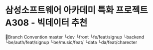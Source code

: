 # 삼성소프트웨어 아카데미 특화 프로젝트 A308 - 빅데이터 추천

🔹Branch Convention
    master
    └dev
    └front
     └fe/feat/signup
    └backend
     └be/auth/feat/signup
	 └be/music/feat/
    └data
     └da/feat/charecter